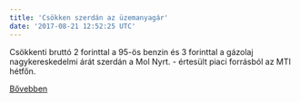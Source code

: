 ```yaml
---
title: 'Csökken szerdán az üzemanyagár'
date: '2017-08-21 12:52:25 UTC'
---
```


Csökkenti bruttó 2 forinttal a 95-ös benzin és 3 forinttal a gázolaj nagykereskedelmi árát szerdán a Mol Nyrt. - értesült piaci forrásból az MTI hétfőn.


[Bővebben](http://ift.tt/2wgX5uQ)
